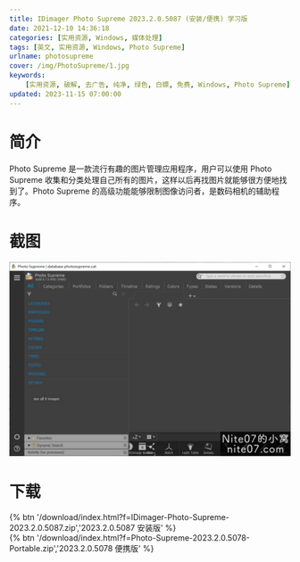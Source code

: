 ```yaml
---
title: IDimager Photo Supreme 2023.2.0.5087 (安装/便携) 学习版
date: 2021-12-10 14:36:18
categories: [实用资源, Windows, 媒体处理]
tags: [英文, 实用资源, Windows, Photo Supreme]
urlname: photosupreme
cover: /img/PhotoSupreme/1.jpg
keywords:
    [实用资源, 破解, 去广告, 纯净, 绿色, 白嫖, 免费, Windows, Photo Supreme]
updated: 2023-11-15 07:00:00
---
```


# 简介

Photo Supreme 是一款流行有趣的图片管理应用程序，用户可以使用 Photo Supreme 收集和分类处理自己所有的图片，这样以后再找图片就能够很方便地找到了。Photo Supreme 的高级功能能够限制图像访问者，是数码相机的辅助程序。

# 截图

![](/img/PhotoSupreme/2.jpg)

# 下载

{% btn '/download/index.html?f=IDimager-Photo-Supreme-2023.2.0.5087.zip','2023.2.0.5087 安装版' %}
<br>
{% btn '/download/index.html?f=Photo-Supreme-2023.2.0.5078-Portable.zip','2023.2.0.5078 便携版' %}
